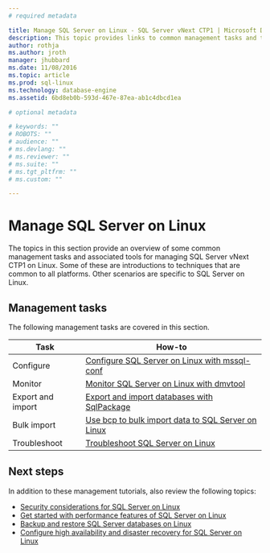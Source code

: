 ```yaml
---
# required metadata

title: Manage SQL Server on Linux - SQL Server vNext CTP1 | Microsoft Docs
description: This topic provides links to common management tasks and tools for SQL Server running on Linux.
author: rothja 
ms.author: jroth 
manager: jhubbard
ms.date: 11/08/2016
ms.topic: article
ms.prod: sql-linux
ms.technology: database-engine
ms.assetid: 6bd8eb0b-593d-467e-87ea-ab1c4dbcd1ea

# optional metadata

# keywords: ""
# ROBOTS: ""
# audience: ""
# ms.devlang: ""
# ms.reviewer: ""
# ms.suite: ""
# ms.tgt_pltfrm: ""
# ms.custom: ""

---
```

# Manage SQL Server on Linux

The topics in this section provide an overview of some common management tasks and associated tools for managing SQL Server vNext CTP1 on Linux. Some of these are introductions to techniques that are common to all platforms. Other scenarios are specific to SQL Server on Linux.

## Management tasks
The following management tasks are covered in this section.

| Task | How-to |
|------|------|
| Configure | [Configure SQL Server on Linux with mssql-conf](sql-server-linux-configure-mssql-conf.md) |
| Monitor | [Monitor SQL Server on Linux with dmvtool](sql-server-linux-dmv-tool.md) |
| Export and import | [Export and import databases with SqlPackage](sql-server-linux-export-import-with-sqlpackage.md) |
| Bulk import | [Use bcp to bulk import data to SQL Server on Linux](sql-server-linux-import-data-with-bcp.md) |
| Troubleshoot | [Troubleshoot SQL Server on Linux](sql-server-linux-troubleshooting-guide.md) |

## Next steps
In addition to these management tutorials, also review the following topics:

- [Security considerations for SQL Server on Linux](sql-server-linux-security-get-started.md)
- [Get started with performance features of SQL Server on Linux](sql-server-linux-performance-get-started.md)
- [Backup and restore SQL Server databases on Linux](sql-server-linux-backup-and-restore-database.md)
- [Configure high availability and disaster recovery for SQL Server on Linux](sql-server-linux-configure-high-availability-and-disaster-recovery.md)
